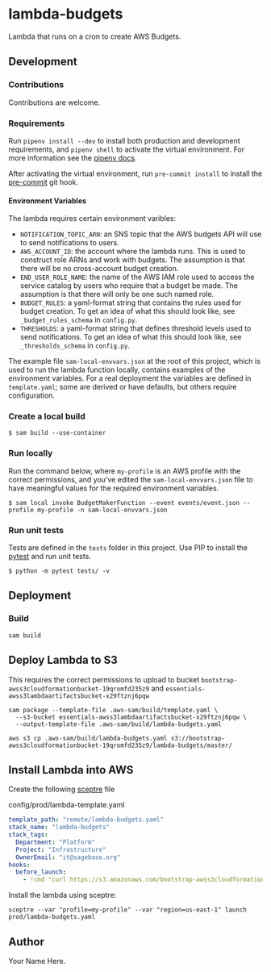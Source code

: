 # lambda-budgets
Lambda that runs on a cron to create AWS Budgets.

## Development

### Contributions
Contributions are welcome.

### Requirements
Run `pipenv install --dev` to install both production and development
requirements, and `pipenv shell` to activate the virtual environment. For more
information see the [pipenv docs](https://pipenv.pypa.io/en/latest/).

After activating the virtual environment, run `pre-commit install` to install
the [pre-commit](https://pre-commit.com/) git hook.

#### Environment Variables
The lambda requires certain environment varibles:
* `NOTIFICATION_TOPIC_ARN`: an SNS topic that the AWS budgets API will use to send notifications to users.
* `AWS_ACCOUNT_ID`: the account where the lambda runs. This is used to construct role ARNs and work with budgets. The assumption is that there will be no cross-account budget creation.
* `END_USER_ROLE_NAME`: the name of the AWS IAM role used to access the service catalog by users who require that a budget be made. The assumption is that there will only be one such named role.
* `BUDGET_RULES`: a yaml-format string that contains the rules used for budget creation. To get an idea of what this should look like, see `_budget_rules_schema` in `config.py`.
* `THRESHOLDS`: a yaml-format string that defines threshold levels used to send notifications. To get an idea of what this should look like, see `_thresholds_schema` in `config.py`.

The example file `sam-local-envvars.json` at the root of this project, which is
used to run the lambda function locally, contains examples of the environment
variables. For a real deployment the variables are defined in `template.yaml`;
some are derived or have defaults, but others require configuration.

### Create a local build

```shell script
$ sam build --use-container
```

### Run locally

Run the command below, where `my-profile` is an AWS profile with the correct
permissions, and you've edited the `sam-local-envvars.json` file to have
meaningful values for the required environment variables.

```shell script
$ sam local invoke BudgetMakerFunction --event events/event.json --profile my-profile -n sam-local-envvars.json
```

### Run unit tests
Tests are defined in the `tests` folder in this project. Use PIP to install the
[pytest](https://docs.pytest.org/en/latest/) and run unit tests.

```shell script
$ python -m pytest tests/ -v
```

## Deployment

### Build

```shell script
sam build
```

## Deploy Lambda to S3
This requires the correct permissions to upload to bucket
`bootstrap-awss3cloudformationbucket-19qromfd235z9` and
`essentials-awss3lambdaartifactsbucket-x29ftznj6pqw`

```shell script
sam package --template-file .aws-sam/build/template.yaml \
  --s3-bucket essentials-awss3lambdaartifactsbucket-x29ftznj6pqw \
  --output-template-file .aws-sam/build/lambda-budgets.yaml

aws s3 cp .aws-sam/build/lambda-budgets.yaml s3://bootstrap-awss3cloudformationbucket-19qromfd235z9/lambda-budgets/master/
```

## Install Lambda into AWS
Create the following [sceptre](https://github.com/Sceptre/sceptre) file

config/prod/lambda-template.yaml
```yaml
template_path: "remote/lambda-budgets.yaml"
stack_name: "lambda-budgets"
stack_tags:
  Department: "Platform"
  Project: "Infrastructure"
  OwnerEmail: "it@sagebase.org"
hooks:
  before_launch:
    - !cmd "curl https://s3.amazonaws.com/bootstrap-awss3cloudformationbucket-19qromfd235z9/lambda-template/master/lambda-budgets.yaml --create-dirs -o templates/remote/lambda-budgets.yaml"
```

Install the lambda using sceptre:
```shell script
sceptre --var "profile=my-profile" --var "region=us-east-1" launch prod/lambda-budgets.yaml
```

## Author

Your Name Here.
